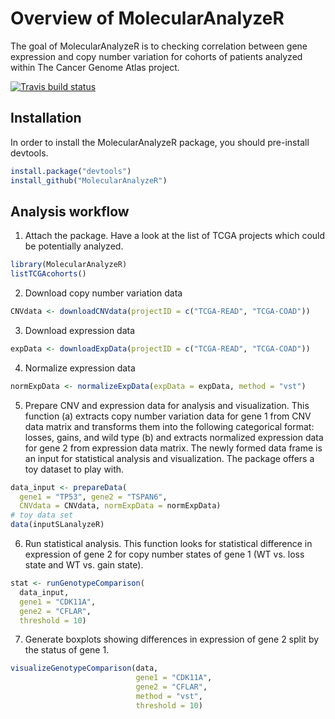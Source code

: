 
# Overview of MolecularAnalyzeR

The goal of MolecularAnalyzeR is to checking correlation between gene
expression and copy number variation for cohorts of patients analyzed
within The Cancer Genome Atlas project.

<!-- badges: start -->

[![Travis build
status](https://travis-ci.com/kkolmus/MolecularAnalyzeR.svg?branch=main)](https://travis-ci.com/kkolmus/MolecularAnalyzeR)
<!-- badges: end -->

## Installation

In order to install the MolecularAnalyzeR package, you should
pre-install devtools.

``` r
install.package("devtools")
install_github("MolecularAnalyzeR")
```

## Analysis workflow

1.  Attach the package. Have a look at the list of TCGA projects which
    could be potentially analyzed.

``` r
library(MolecularAnalyzeR)
listTCGAcohorts()
```

2.  Download copy number variation data

``` r
CNVdata <- downloadCNVdata(projectID = c("TCGA-READ", "TCGA-COAD"))
```

3.  Download expression data

``` r
expData <- downloadExpData(projectID = c("TCGA-READ", "TCGA-COAD"))
```

4.  Normalize expression data

``` r
normExpData <- normalizeExpData(expData = expData, method = "vst")
```

5.  Prepare CNV and expression data for analysis and visualization. This
    function (a) extracts copy number variation data for gene 1 from CNV
    data matrix and transforms them into the following categorical
    format: losses, gains, and wild type (b) and extracts normalized
    expression data for gene 2 from expression data matrix. The newly
    formed data frame is an input for statistical analysis and
    visualization. The package offers a toy dataset to play with.

``` r
data_input <- prepareData(
  gene1 = "TP53", gene2 = "TSPAN6", 
  CNVdata = CNVdata, normExpData = normExpData)
# toy data set
data(inputSLanalyzeR)
```

6.  Run statistical analysis. This function looks for statistical
    difference in expression of gene 2 for copy number states of gene 1
    (WT vs. loss state and WT vs. gain state).

``` r
stat <- runGenotypeComparison(
  data_input,
  gene1 = "CDK11A",
  gene2 = "CFLAR",
  threshold = 10)
```

7.  Generate boxplots showing differences in expression of gene 2 split
    by the status of gene 1.

``` r
visualizeGenotypeComparison(data,
                            gene1 = "CDK11A",
                            gene2 = "CFLAR",
                            method = "vst",
                            threshold = 10)
```
